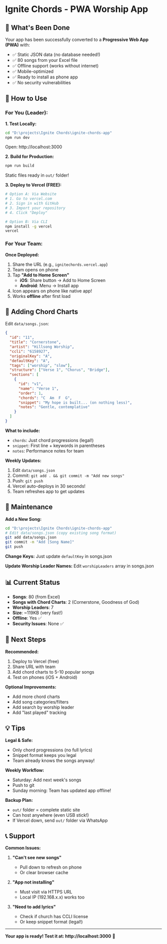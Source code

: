 # Ignite Chords - PWA Worship App

## 🎉 What's Been Done

Your app has been successfully converted to a **Progressive Web App (PWA)** with:
- ✅ Static JSON data (no database needed!)
- ✅ 80 songs from your Excel file
- ✅ Offline support (works without internet)
- ✅ Mobile-optimized
- ✅ Ready to install as phone app
- ✅ No security vulnerabilities

## 📱 How to Use

### For You (Leader):

**1. Test Locally:**
```bash
cd "D:\projects\Ignite Chords\ignite-chords-app"
npm run dev
```
Open: http://localhost:3000

**2. Build for Production:**
```bash
npm run build
```
Static files ready in `out/` folder!

**3. Deploy to Vercel (FREE):**
```bash
# Option A: Via Website
# 1. Go to vercel.com
# 2. Sign in with GitHub
# 3. Import your repository
# 4. Click "Deploy"

# Option B: Via CLI
npm install -g vercel
vercel
```

### For Your Team:

**Once Deployed:**
1. Share the URL (e.g., `ignitechords.vercel.app`)
2. Team opens on phone
3. Tap **"Add to Home Screen"**
   - **iOS**: Share button → Add to Home Screen
   - **Android**: Menu → Install app
4. Icon appears on phone like native app!
5. Works **offline** after first load

## 🎵 Adding Chord Charts

Edit `data/songs.json`:

```json
{
  "id": "11",
  "title": "Cornerstone",
  "artist": "Hillsong Worship",
  "ccli": "6158927",
  "originalKey": "A",
  "defaultKey": "A",
  "tags": ["worship", "slow"],
  "structure": ["Verse 1", "Chorus", "Bridge"],
  "sections": [
    {
      "id": "v1",
      "name": "Verse 1",
      "order": 1,
      "chords": "C  Am  F  G",
      "snippet": "My hope is built... (on nothing less)",
      "notes": "Gentle, contemplative"
    }
  ]
}
```

**What to include:**
- `chords`: Just chord progressions (legal!)
- `snippet`: First line + keywords in parentheses
- `notes`: Performance notes for team

**Weekly Updates:**
1. Edit `data/songs.json`
2. Commit: `git add . && git commit -m "Add new songs"`
3. Push: `git push`
4. Vercel auto-deploys in 30 seconds!
5. Team refreshes app to get updates

## 🔧 Maintenance

**Add a New Song:**
```bash
cd "D:\projects\Ignite Chords\ignite-chords-app"
# Edit data/songs.json (copy existing song format)
git add data/songs.json
git commit -m "Add [Song Name]"
git push
```

**Change Keys:**
Just update `defaultKey` in songs.json

**Update Worship Leader Names:**
Edit `worshipLeaders` array in songs.json

## 📊 Current Status

- **Songs**: 80 (from Excel)
- **Songs with Chord Charts**: 2 (Cornerstone, Goodness of God)
- **Worship Leaders**: 7
- **Size**: ~119KB (very fast!)
- **Offline**: Yes ✅
- **Security Issues**: None ✅

## 🚀 Next Steps

**Recommended:**
1. Deploy to Vercel (free)
2. Share URL with team
3. Add chord charts to 5-10 popular songs
4. Test on phones (iOS + Android)

**Optional Improvements:**
- Add more chord charts
- Add song categories/filters
- Add search by worship leader
- Add "last played" tracking

## 💡 Tips

**Legal & Safe:**
- Only chord progressions (no full lyrics)
- Snippet format keeps you legal
- Team already knows the songs anyway!

**Weekly Workflow:**
- Saturday: Add next week's songs
- Push to git
- Sunday morning: Team has updated app offline!

**Backup Plan:**
- `out/` folder = complete static site
- Can host anywhere (even USB stick!)
- If Vercel down, send `out/` folder via WhatsApp

## 📞 Support

**Common Issues:**

1. **"Can't see new songs"**
   - Pull down to refresh on phone
   - Or clear browser cache

2. **"App not installing"**
   - Must visit via HTTPS URL
   - Local IP (192.168.x.x) works too

3. **"Need to add lyrics"**
   - Check if church has CCLI license
   - Or keep snippet format (legal!)

---

**Your app is ready! Test it at: http://localhost:3000** 🎉